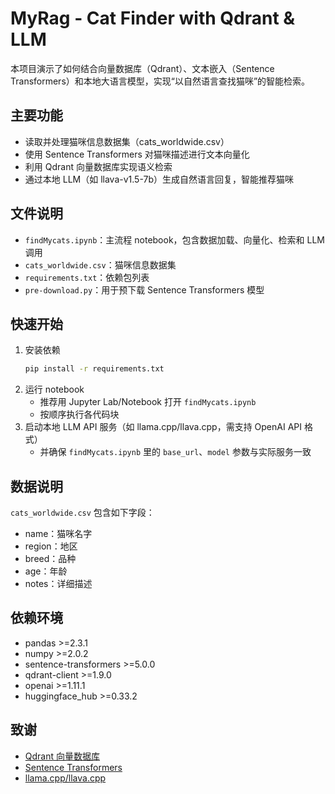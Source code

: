 # MyRag - Cat Finder with Qdrant & LLM

本项目演示了如何结合向量数据库（Qdrant）、文本嵌入（Sentence Transformers）和本地大语言模型，实现“以自然语言查找猫咪”的智能检索。

## 主要功能
- 读取并处理猫咪信息数据集（cats_worldwide.csv）
- 使用 Sentence Transformers 对猫咪描述进行文本向量化
- 利用 Qdrant 向量数据库实现语义检索
- 通过本地 LLM（如 llava-v1.5-7b）生成自然语言回复，智能推荐猫咪

## 文件说明
- `findMycats.ipynb`：主流程 notebook，包含数据加载、向量化、检索和 LLM 调用
- `cats_worldwide.csv`：猫咪信息数据集
- `requirements.txt`：依赖包列表
- `pre-download.py`：用于预下载 Sentence Transformers 模型

## 快速开始
1. 安装依赖
   ```bash
   pip install -r requirements.txt
   ```
2. 运行 notebook
   - 推荐用 Jupyter Lab/Notebook 打开 `findMycats.ipynb`
   - 按顺序执行各代码块
3. 启动本地 LLM API 服务（如 llama.cpp/llava.cpp，需支持 OpenAI API 格式）
   - 并确保 `findMycats.ipynb` 里的 `base_url`、`model` 参数与实际服务一致

## 数据说明
`cats_worldwide.csv` 包含如下字段：
- name：猫咪名字
- region：地区
- breed：品种
- age：年龄
- notes：详细描述

## 依赖环境
- pandas >=2.3.1
- numpy >=2.0.2
- sentence-transformers >=5.0.0
- qdrant-client >=1.9.0
- openai >=1.11.1
- huggingface_hub >=0.33.2

## 致谢
- [Qdrant 向量数据库](https://qdrant.tech/)
- [Sentence Transformers](https://www.sbert.net/)
- [llama.cpp/llava.cpp](https://github.com/ggerganov/llama.cpp) 